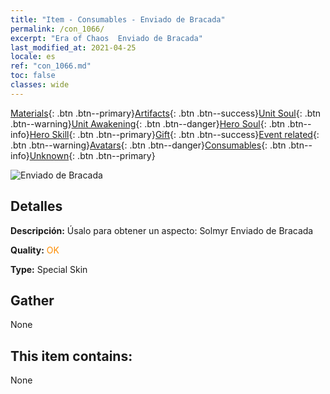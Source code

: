 ```yaml
---
title: "Item - Consumables - Enviado de Bracada"
permalink: /con_1066/
excerpt: "Era of Chaos  Enviado de Bracada"
last_modified_at: 2021-04-25
locale: es
ref: "con_1066.md"
toc: false
classes: wide
---
```

 [Materials](/ItemsES/){: .btn .btn--primary}[Artifacts](/ItemsES/Artifacts/){: .btn .btn--success}[Unit Soul](/ItemsES/UnitSoul/){: .btn .btn--warning}[Unit Awakening](/ItemsES/UnitAwakening/){: .btn .btn--danger}[Hero Soul](/ItemsES/HeroSoul/){: .btn .btn--info}[Hero Skill](/ItemsES/HeroSkill/){: .btn .btn--primary}[Gift](/ItemsES/Gift/){: .btn .btn--success}[Event related](/ItemsES/Events/){: .btn .btn--warning}[Avatars](/ItemsES/Avatars/){: .btn .btn--danger}[Consumables](/ItemsES/Consumables/){: .btn .btn--info}[Unknown](/ItemsES/Unknown/){: .btn .btn--primary}

 ![Enviado de Bracada](/images/h/h_Solmyr4.jpg)

## Detalles
 **Descripción:** Úsalo para obtener un aspecto: Solmyr Enviado de Bracada

 **Quality:** <span style="color: #FF8C00">OK</span>

 **Type:** Special Skin

## Gather

  None

## This item contains:

  None

